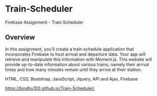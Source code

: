 # Train-Scheduler
Firebase Assignment - Train Scheduler 

<h2> Overview</h2>
In this assignment, you'll create a train schedule application that incorporates Firebase to host arrival and departure data. Your app will retrieve and manipulate this information with Moment.js. This website will provide up-to-date information about various trains, namely their arrival times and how many minutes remain until they arrive at their station.
<br>



HTML, CSS, Bootstrap, JavaScript, Jquery, API and Ajax, Firebase

https://bindhu100.github.io/Train-Scheduler/
